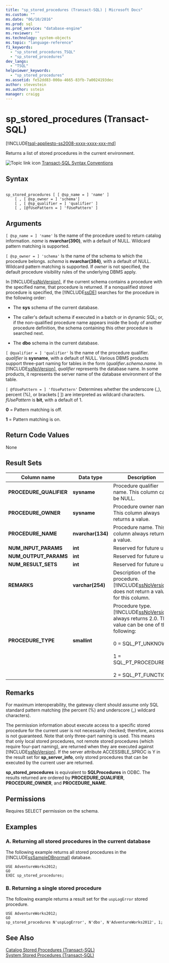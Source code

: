 ```yaml
---
title: "sp_stored_procedures (Transact-SQL) | Microsoft Docs"
ms.custom: ""
ms.date: "06/10/2016"
ms.prod: sql
ms.prod_service: "database-engine"
ms.reviewer: ""
ms.technology: system-objects
ms.topic: "language-reference"
f1_keywords: 
  - "sp_stored_procedures_TSQL"
  - "sp_stored_procedures"
dev_langs: 
  - "TSQL"
helpviewer_keywords: 
  - "sp_stored_procedures"
ms.assetid: fe52dd83-000a-4665-83fb-7a0024193dec
author: stevestein
ms.author: sstein
manager: craigg
---
```

# sp_stored_procedures (Transact-SQL)
[!INCLUDE[tsql-appliesto-ss2008-xxxx-xxxx-xxx-md](../../includes/tsql-appliesto-ss2008-xxxx-xxxx-xxx-md.md)]

  Returns a list of stored procedures in the current environment.  
  
 ![Topic link icon](../../database-engine/configure-windows/media/topic-link.gif "Topic link icon") [Transact-SQL Syntax Conventions](../../t-sql/language-elements/transact-sql-syntax-conventions-transact-sql.md)  
  
## Syntax  
  
```  
  
sp_stored_procedures [ [ @sp_name = ] 'name' ]   
    [ , [ @sp_owner = ] 'schema']   
    [ , [ @sp_qualifier = ] 'qualifier' ]  
    [ , [@fUsePattern = ] 'fUsePattern' ]  
```  
  
## Arguments  
`[ @sp_name = ] 'name'`
 Is the name of the procedure used to return catalog information. *name* is **nvarchar(390)**, with a default of NULL. Wildcard pattern matching is supported.  
  
`[ @sp_owner = ] 'schema'`
 Is the name of the schema to which the procedure belongs. *schema* is **nvarchar(384)**, with a default of NULL. Wildcard pattern matching is supported. If *owner* is not specified, the default procedure visibility rules of the underlying DBMS apply.  
  
 In [!INCLUDE[ssNoVersion](../../includes/ssnoversion-md.md)], if the current schema contains a procedure with the specified name, that procedure is returned. If a nonqualified stored procedure is specified, the [!INCLUDE[ssDE](../../includes/ssde-md.md)] searches for the procedure in the following order:  
  
-   The **sys** schema of the current database.  
  
-   The caller's default schema if executed in a batch or in dynamic SQL; or, if the non-qualified procedure name appears inside the body of another procedure definition, the schema containing this other procedure is searched next.  
  
-   The **dbo** schema in the current database.  
  
`[ @qualifier = ] 'qualifier'`
 Is the name of the procedure qualifier. *qualifier* is **sysname**, with a default of NULL. Various DBMS products support three-part naming for tables in the form (_qualifier_**.**_schema_**.**_name_. In [!INCLUDE[ssNoVersion](../../includes/ssnoversion-md.md)], *qualifier* represents the database name. In some products, it represents the server name of the database environment of the table.  
  
`[ @fUsePattern = ] 'fUsePattern'`
 Determines whether the underscore (_), percent (%), or brackets [ ]) are interpreted as wildcard characters. *fUsePattern* is **bit**, with a default of 1.  
  
 **0** = Pattern matching is off.  
  
 **1** = Pattern matching is on.  
  
## Return Code Values  
 None  
  
## Result Sets  
  
|Column name|Data type|Description|  
|-----------------|---------------|-----------------|  
|**PROCEDURE_QUALIFIER**|**sysname**|Procedure qualifier name. This column can be NULL.|  
|**PROCEDURE_OWNER**|**sysname**|Procedure owner name. This column always returns a value.|  
|**PROCEDURE_NAME**|**nvarchar(134)**|Procedure name. This column always returns a value.|  
|**NUM_INPUT_PARAMS**|**int**|Reserved for future use.|  
|**NUM_OUTPUT_PARAMS**|**int**|Reserved for future use.|  
|**NUM_RESULT_SETS**|**int**|Reserved for future use.|  
|**REMARKS**|**varchar(254)**|Description of the procedure. [!INCLUDE[ssNoVersion](../../includes/ssnoversion-md.md)] does not return a value for this column.|  
|**PROCEDURE_TYPE**|**smallint**|Procedure type. [!INCLUDE[ssNoVersion](../../includes/ssnoversion-md.md)] always returns 2.0. This value can be one of the following:<br /><br /> 0 = SQL_PT_UNKNOWN<br /><br /> 1 = SQL_PT_PROCEDURE<br /><br /> 2 = SQL_PT_FUNCTION|  
  
## Remarks  
 For maximum interoperability, the gateway client should assume only SQL standard pattern matching (the percent (%) and underscore (_) wildcard characters).  
  
 The permission information about execute access to a specific stored procedure for the current user is not necessarily checked; therefore, access is not guaranteed. Note that only three-part naming is used. This means that only local stored procedures, not remote stored procedures (which require four-part naming), are returned when they are executed against [!INCLUDE[ssNoVersion](../../includes/ssnoversion-md.md)]. If the server attribute ACCESSIBLE_SPROC is Y in the result set for **sp_server_info**, only stored procedures that can be executed by the current user are returned.  
  
 **sp_stored_procedures** is equivalent to **SQLProcedures** in ODBC. The results returned are ordered by **PROCEDURE_QUALIFIER**, **PROCEDURE_OWNER**, and **PROCEDURE_NAME**.  
  
## Permissions  
 Requires SELECT permission on the schema.  
  
## Examples  
  
### A. Returning all stored procedures in the current database  
 The following example returns all stored procedures in the [!INCLUDE[ssSampleDBnormal](../../includes/sssampledbnormal-md.md)] database.  
  
```  
USE AdventureWorks2012;  
GO  
EXEC sp_stored_procedures;  
```  
  
### B. Returning a single stored procedure  
 The following example returns a result set for the `uspLogError` stored procedure.  
  
```  
USE AdventureWorks2012;  
GO  
sp_stored_procedures N'uspLogError', N'dbo', N'AdventureWorks2012', 1;  
```  
  
## See Also  
 [Catalog Stored Procedures &#40;Transact-SQL&#41;](../../relational-databases/system-stored-procedures/catalog-stored-procedures-transact-sql.md)   
 [System Stored Procedures &#40;Transact-SQL&#41;](../../relational-databases/system-stored-procedures/system-stored-procedures-transact-sql.md)  
  
  
